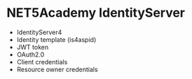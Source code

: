 # NET5Academy IdentityServer

- IdentityServer4
- Identity template (is4aspid)
- JWT token
- OAuth2.0
- Client credentials
- Resource owner credentials

